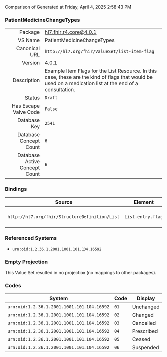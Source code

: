 Comparison of 
Generated at Friday, April 4, 2025 2:58:43 PM

### PatientMedicineChangeTypes

|      |     |
| ---: | --- |
| Package | hl7.fhir.r4.core@4.0.1 |
| VS Name | PatientMedicineChangeTypes |
| Canonical URL | `http://hl7.org/fhir/ValueSet/list-item-flag` |
| Version | 4.0.1 |
| Description | Example Item Flags for the List Resource. In this case, these are the kind of flags that would be used on a medication list at the end of a consultation. |
| Status | `Draft` |
| Has Escape Valve Code | `False` |
| Database Key | `2541` |
| Database Concept Count | `6` |
| Database Active Concept Count | `6` |
### Bindings

| Source | Element | Binding | Strength | Element Short |
| ------ | ------- | ------- | -------- | ------------- |
| `http://hl7.org/fhir/StructureDefinition/List` | `List.entry.flag` | `http://hl7.org/fhir/ValueSet/list-item-flag` | `Example` | Status/Workflow information about this item |

### Referenced Systems

* `urn:oid:1.2.36.1.2001.1001.101.104.16592`
### Empty Projection

This Value Set resulted in no projection (no mappings to other packages).

### Codes

| System | Code | Display |
| ------ | ---- | ------- |
| `urn:oid:1.2.36.1.2001.1001.101.104.16592` | `01` | Unchanged |
| `urn:oid:1.2.36.1.2001.1001.101.104.16592` | `02` | Changed |
| `urn:oid:1.2.36.1.2001.1001.101.104.16592` | `03` | Cancelled |
| `urn:oid:1.2.36.1.2001.1001.101.104.16592` | `04` | Prescribed |
| `urn:oid:1.2.36.1.2001.1001.101.104.16592` | `05` | Ceased |
| `urn:oid:1.2.36.1.2001.1001.101.104.16592` | `06` | Suspended |
